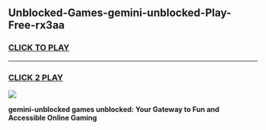 
## Unblocked-Games-gemini-unblocked-Play-Free-rx3aa
<h3>
<a href="https://premium76.site?title=gemini-unblocked&ref=10A">CLICK TO PLAY</a></h3>
<hr>

<h3>
<a href="https://premium76.site?title=gemini-unblocked&ref=10A">CLICK 2 PLAY</a>
  
</h3>

<a href="https://premium76.site?title=gemini-unblocked&ref=10A"><img src="https://clearcache.store/games.png"></a>


**gemini-unblocked games unblocked: Your Gateway to Fun and Accessible Online Gaming**
